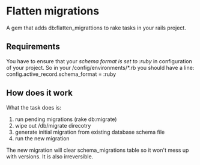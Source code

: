 Flatten migrations
===================

A gem that adds db:flatten_migrattions to rake tasks in your rails project.

Requirements
------------

You have to ensure that your *schema format is set to :ruby* in configuration of
your project.
So in your <PROJECT>/config/environments/*.rb you should have a line:
  config.active_record.schema_format = :ruby

How does it work
----------------

What the task does is:
  1. run pending migrations (rake db:migrate)
  2. wipe out <PROJECT>/db/migrate direcotry
  3. generate initial migration from existing database schema file
  4. run the new migration

The new migration will clear schema_migrations table so it won't mess up
with versions. It is also irreversible.